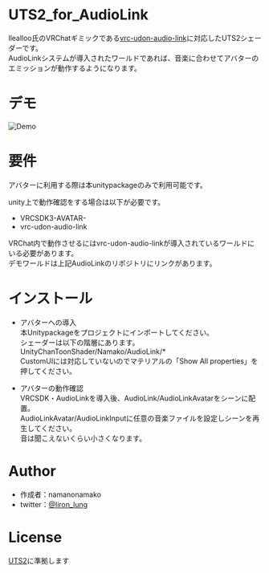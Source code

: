 # UTS2_for_AudioLink
 llealloo氏のVRChatギミックである[vrc-udon-audio-link](https://github.com/llealloo/vrc-udon-audio-link/)に対応したUTS2シェーダーです。  
 AudioLinkシステムが導入されたワールドであれば、音楽に合わせてアバターのエミッションが動作するようになります。  
 
# デモ
 ![Demo](https://raw.github.com/wiki/namanonamako/UTS2_for_AudioLink/wiki/images/Demo.gif)

# 要件
 アバターに利用する際は本unitypackageのみで利用可能です。  
 
 unity上で動作確認をする場合は以下が必要です。
* VRCSDK3-AVATAR- 
* vrc-udon-audio-link  
 
 VRChat内で動作させるにはvrc-udon-audio-linkが導入されているワールドにいる必要があります。  
 デモワールドは上記AudioLinkのリポジトリにリンクがあります。  
 
# インストール
* アバターへの導入  
 本Unitypackageをプロジェクトにインポートしてください。  
 シェーダーは以下の階層にあります。  
 UnityChanToonShader/Namako/AudioLink/*    
 CustomUIには対応していないのでマテリアルの「Show All properties」を押してください。  
 
* アバターの動作確認  
 VRCSDK・AudioLinkを導入後、AudioLink/AudioLinkAvatarをシーンに配置。  
 AudioLinkAvatar/AudioLinkInputに任意の音楽ファイルを設定しシーンを再生してください。  
 音は聞こえないくらい小さくなります。  

# Author
  
* 作成者：namanonamako  
* twitter：[@Iiron_lung](https://twitter.com/Iiron_Lung)  
 
# License
 [UTS2](https://github.com/unity3d-jp/UnityChanToonShaderVer2_Project)に準拠します  

